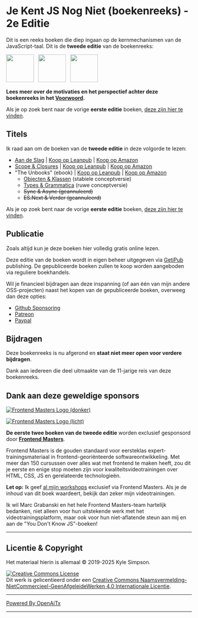 # Je Kent JS Nog Niet (boekenreeks) - 2e Editie

Dit is een reeks boeken die diep ingaan op de kernmechanismen van de JavaScript-taal. Dit is de **tweede editie** van de boekenreeks:

<a href="https://leanpub.com/ydkjsy-get-started"><img src="get-started/images/cover.png" width="75"></a>&nbsp;&nbsp;
<a href="https://leanpub.com/ydkjsy-scope-closures"><img src="scope-closures/images/cover.png" width="75"></a>&nbsp;&nbsp;
<a href="https://leanpub.com/ydkjsy-unbooks"><img src="unbooks-cover.png" width="75"></a>

**Lees meer over de motivaties en het perspectief achter deze boekenreeks in het [Voorwoord](preface.md).**

Als je op zoek bent naar de vorige **eerste editie** boeken, [deze zijn hier te vinden](https://github.com/getify/You-Dont-Know-JS/blob/1st-ed/README.md).

## Titels

Ik raad aan om de boeken van de **tweede editie** in deze volgorde te lezen:

* [Aan de Slag](get-started/README.md) | [Koop op Leanpub](https://leanpub.com/ydkjsy-get-started) | [Koop op Amazon](https://www.amazon.com/dp/B084BNMN7T)
* [Scope & Closures](scope-closures/README.md) | [Koop op Leanpub](https://leanpub.com/ydkjsy-scope-closures) | [Koop op Amazon](https://www.amazon.com/dp/B08634PZ3N)
* "The Unbooks" (ebook) | [Koop op Leanpub](https://leanpub.com/ydkjsy-unbooks) | [Koop op Amazon](https://www.amazon.com/dp/B0F7H1DN5S)
    - [Objecten & Klassen](objects-classes/README.md) (stabiele conceptversie)
    - [Types & Grammatica](types-grammar/README.md) (ruwe conceptversie)
    - ~~Sync & Async (geannuleerd)~~
    - ~~ES.Next & Verder (geannuleerd)~~

Als je op zoek bent naar de vorige **eerste editie** boeken, [deze zijn hier te vinden](https://github.com/getify/You-Dont-Know-JS/blob/1st-ed/README.md).

## Publicatie

Zoals altijd kun je deze boeken hier volledig gratis online lezen.

Deze editie van de boeken wordt in eigen beheer uitgegeven via [GetiPub](https://geti.pub) publishing. De gepubliceerde boeken zullen te koop worden aangeboden via reguliere boekhandels.

Wil je financieel bijdragen aan deze inspanning (of aan één van mijn andere OSS-projecten) naast het kopen van de gepubliceerde boeken, overweeg dan deze opties:

* [Github Sponsoring](https://github.com/users/getify/sponsorship)
* [Patreon](https://www.patreon.com/getify)
* [Paypal](https://www.paypal.me/getify)

## Bijdragen

Deze boekenreeks is nu afgerond en **staat niet meer open voor verdere bijdragen**.

Dank aan iedereen die deel uitmaakte van de 11-jarige reis van deze boekenreeks.

## Dank aan deze geweldige sponsors

[![Frontend Masters Logo (donker)](https://github.com/getify/You-Dont-Know-JS/blob/2nd-ed/external-logos/fem_logo-light.svg)](https://frontendmasters.com#gh-light-mode-only)

[![Frontend Masters Logo (licht)](https://github.com/getify/You-Dont-Know-JS/blob/2nd-ed/external-logos/fem_logo.svg)](https://frontendmasters.com#gh-dark-mode-only)

**De eerste twee boeken van de tweede editie** worden exclusief gesponsord door **[Frontend Masters](https://frontendmasters.com/?code=simpson)**.

Frontend Masters is de gouden standaard voor eersteklas expert-trainingsmateriaal in frontend-georiënteerde softwareontwikkeling. Met meer dan 150 cursussen over alles wat met frontend te maken heeft, zou dit je eerste en enige stop moeten zijn voor kwaliteitsvideotrainingen over HTML, CSS, JS en gerelateerde technologieën.

**Let op:** Ik geef [al mijn workshops](https://frontendmasters.com/teachers/kyle-simpson?code=simpson) exclusief via Frontend Masters. Als je de inhoud van dit boek waardeert, bekijk dan zeker mijn videotrainingen.

Ik wil Marc Grabanski en het hele Frontend Masters-team hartelijk bedanken, niet alleen voor hun uitstekende werk met het videotrainingsplatform, maar ook voor hun niet-aflatende steun aan mij en aan de "You Don't Know JS"-boeken!

----

## Licentie & Copyright

Het materiaal hierin is allemaal &copy; 2019-2025 Kyle Simpson.

<a rel="license" href="https://creativecommons.org/licenses/by-nc-nd/4.0/"><img alt="Creative Commons License" style="border-width:0" src="https://i.creativecommons.org/l/by-nc-nd/4.0/88x31.png" /></a><br />Dit werk is gelicentieerd onder een <a rel="license" href="http://creativecommons.org/licenses/by-nc-nd/4.0/">Creative Commons Naamsvermelding-NietCommercieel-GeenAfgeleideWerken 4.0 Internationale Licentie</a>.

---

[Powered By OpenAiTx](https://github.com/OpenAiTx/OpenAiTx)

---
